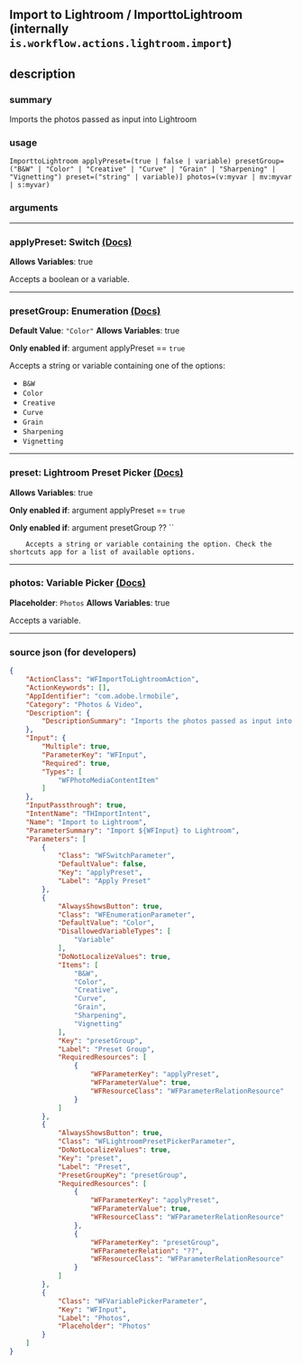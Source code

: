 
## Import to Lightroom / ImporttoLightroom (internally `is.workflow.actions.lightroom.import`)


## description

### summary

Imports the photos passed as input into Lightroom


### usage
```
ImporttoLightroom applyPreset=(true | false | variable) presetGroup=("B&W" | "Color" | "Creative" | "Curve" | "Grain" | "Sharpening" | "Vignetting") preset=("string" | variable)] photos=(v:myvar | mv:myvar | s:myvar)
```

### arguments

---

### applyPreset: Switch [(Docs)](https://pfgithub.github.io/shortcutslang/gettingstarted#switch-or-expanding-or-boolean-fields)
**Allows Variables**: true



Accepts a boolean
or a variable.

---

### presetGroup: Enumeration [(Docs)](https://pfgithub.github.io/shortcutslang/gettingstarted#enum-select-field)
**Default Value**: `"Color"`
**Allows Variables**: true

**Only enabled if**: argument applyPreset == `true`

Accepts a string 
or variable
containing one of the options:

- `B&W`
- `Color`
- `Creative`
- `Curve`
- `Grain`
- `Sharpening`
- `Vignetting`

---

### preset: Lightroom Preset Picker [(Docs)](https://pfgithub.github.io/shortcutslang/gettingstarted#other-fields)
**Allows Variables**: true

**Only enabled if**: argument applyPreset == `true`

**Only enabled if**: argument presetGroup ?? ``

		Accepts a string or variable containing the option. Check the shortcuts app for a list of available options. 

---

### photos: Variable Picker [(Docs)](https://pfgithub.github.io/shortcutslang/gettingstarted#variable-picker-fields)
**Placeholder**: ```
		Photos
		```
**Allows Variables**: true



Accepts a variable.

---

### source json (for developers)

```json
{
	"ActionClass": "WFImportToLightroomAction",
	"ActionKeywords": [],
	"AppIdentifier": "com.adobe.lrmobile",
	"Category": "Photos & Video",
	"Description": {
		"DescriptionSummary": "Imports the photos passed as input into Lightroom"
	},
	"Input": {
		"Multiple": true,
		"ParameterKey": "WFInput",
		"Required": true,
		"Types": [
			"WFPhotoMediaContentItem"
		]
	},
	"InputPassthrough": true,
	"IntentName": "THImportIntent",
	"Name": "Import to Lightroom",
	"ParameterSummary": "Import ${WFInput} to Lightroom",
	"Parameters": [
		{
			"Class": "WFSwitchParameter",
			"DefaultValue": false,
			"Key": "applyPreset",
			"Label": "Apply Preset"
		},
		{
			"AlwaysShowsButton": true,
			"Class": "WFEnumerationParameter",
			"DefaultValue": "Color",
			"DisallowedVariableTypes": [
				"Variable"
			],
			"DoNotLocalizeValues": true,
			"Items": [
				"B&W",
				"Color",
				"Creative",
				"Curve",
				"Grain",
				"Sharpening",
				"Vignetting"
			],
			"Key": "presetGroup",
			"Label": "Preset Group",
			"RequiredResources": [
				{
					"WFParameterKey": "applyPreset",
					"WFParameterValue": true,
					"WFResourceClass": "WFParameterRelationResource"
				}
			]
		},
		{
			"AlwaysShowsButton": true,
			"Class": "WFLightroomPresetPickerParameter",
			"DoNotLocalizeValues": true,
			"Key": "preset",
			"Label": "Preset",
			"PresetGroupKey": "presetGroup",
			"RequiredResources": [
				{
					"WFParameterKey": "applyPreset",
					"WFParameterValue": true,
					"WFResourceClass": "WFParameterRelationResource"
				},
				{
					"WFParameterKey": "presetGroup",
					"WFParameterRelation": "??",
					"WFResourceClass": "WFParameterRelationResource"
				}
			]
		},
		{
			"Class": "WFVariablePickerParameter",
			"Key": "WFInput",
			"Label": "Photos",
			"Placeholder": "Photos"
		}
	]
}
```
